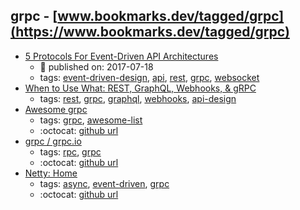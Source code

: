 grpc - [www.bookmarks.dev/tagged/grpc](https://www.bookmarks.dev/tagged/grpc)
---
* [5 Protocols For Event-Driven API Architectures](https://nordicapis.com/5-protocols-for-event-driven-api-architectures/)
    * :calendar: published on: 2017-07-18
    * tags: [event-driven-design](../tags/event-driven-design.md), [api](../tags/api.md), [rest](../tags/rest.md), [grpc](../tags/grpc.md), [websocket](../tags/websocket.md)
* [When to Use What: REST, GraphQL, Webhooks, & gRPC](https://nordicapis.com/when-to-use-what-rest-graphql-webhooks-grpc/)
    * tags: [rest](../tags/rest.md), [grpc](../tags/grpc.md), [graphql](../tags/graphql.md), [webhooks](../tags/webhooks.md), [api-design](../tags/api-design.md)
* [Awesome grpc](https://github.com/grpc-ecosystem/awesome-grpc#readme)
    * tags: [grpc](../tags/grpc.md), [awesome-list](../tags/awesome-list.md)
    * :octocat: [github url](https://github.com/grpc-ecosystem/awesome-grpc)
* [grpc / grpc.io](https://grpc.io/)
    * tags: [rpc](../tags/rpc.md), [grpc](../tags/grpc.md)
    * :octocat: [github url](https://github.com/grpc/)
* [Netty: Home](https://netty.io/)
    * tags: [async](../tags/async.md), [event-driven](../tags/event-driven.md), [grpc](../tags/grpc.md)
    * :octocat: [github url](https://github.com/netty/netty)
